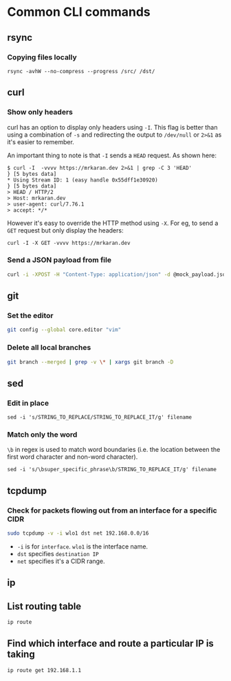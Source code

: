 # Common CLI commands

## rsync

### Copying files locally

```
rsync -avhW --no-compress --progress /src/ /dst/
```

## curl

### Show only headers

curl has an option to display only headers using `-I`. This flag is better than using a combination of `-s` and redirecting the output to `/dev/null` or `2>&1` as it's easier to remember.

An important thing to note is that `-I` sends a `HEAD` request. As shown here:

```shell
$ curl -I  -vvvv https://mrkaran.dev 2>&1 | grep -C 3 'HEAD'
} [5 bytes data]
* Using Stream ID: 1 (easy handle 0x55dff1e30920)
} [5 bytes data]
> HEAD / HTTP/2
> Host: mrkaran.dev
> user-agent: curl/7.76.1
> accept: */*
```

However it's easy to override the HTTP method using `-X`. For eg, to send a `GET` request but only display the headers:

```
curl -I -X GET -vvvv https://mrkaran.dev
```

### Send a JSON payload from file

```sh
curl -i -XPOST -H "Content-Type: application/json" -d @mock_payload.json http://localhost:6000/endpoint
```

## git

### Set the editor

```sh
git config --global core.editor "vim"
```

### Delete all local branches

```sh
git branch --merged | grep -v \* | xargs git branch -D
```

## sed

### Edit in place

`sed -i 's/STRING_TO_REPLACE/STRING_TO_REPLACE_IT/g' filename`

### Match only the word

`\b` in regex is used to match word boundaries (i.e. the location between the first word character and non-word character).

`sed -i 's/\bsuper_specific_phrase\b/STRING_TO_REPLACE_IT/g' filename`

## tcpdump

### Check for packets flowing out from an interface for a specific CIDR

```bash
sudo tcpdump -v -i wlo1 dst net 192.168.0.0/16
```

- `-i` is for `interface`. `wlo1` is the interface name.
- `dst` specifies `destination IP`
- `net` specifies it's a CIDR range.

## ip

## List routing table

```sh
ip route
```

## Find which interface and route a particular IP is taking

```sh
ip route get 192.168.1.1
```
